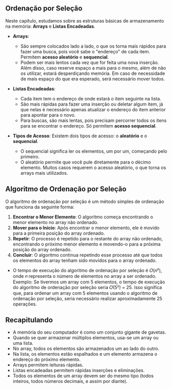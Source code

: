 ## Ordenação por Seleção

Neste capítulo, estudamos sobre as estruturas básicas de armazenamento na memória: **Arrays** e **Listas Encadeadas**.

- **Arrays**: 
    - São sempre colocados lado a lado, o que os torna mais rápidos para fazer uma busca, pois você sabe o "endereço" de cada item. Permitem **acesso aleatório** e **sequencial**.
    - Podem ser mais lentos cada vez que for feita uma nova inserção. Além disso, caso reserve espaço a mais para o mesmo, além de não os utilizar, estará desperdiçando memória. Em caso de necessidade de mais espaço do que era esperado, será necessário mover todos.

- **Listas Encadeadas**: 
    - Cada item tem o endereço de onde estará o item seguinte na lista.
    - São mais rápidas para fazer uma inserção ou deletar algum item, já que nelas é necessário apenas atualizar o endereço do item anterior para apontar para o novo. 
    - Para buscas, são mais lentas, pois precisam percorrer todos os itens para se encontrar o endereço. Só permitem **acesso sequencial**.

- **Tipos de Acesso**: 
    Existem dois tipos de acesso: o **aleatório** e o **sequencial**. 
    - O sequencial significa ler os elementos, um por um, começando pelo primeiro.
    - O aleatório permite que você pule diretamente para o décimo elemento. Muitos casos requerem o acesso aleatório, o que torna os arrays mais utilizados.

## Algoritmo de Ordenação por Seleção

O algoritmo de ordenação por seleção é um método simples de ordenação que funciona da seguinte forma:

1. **Encontrar o Menor Elemento**: O algoritmo começa encontrando o menor elemento no array não ordenado.
2. **Mover para o Início**: Após encontrar o menor elemento, ele é movido para a primeira posição do array ordenado.
3. **Repetir**: O processo é repetido para o restante do array não ordenado, encontrando o próximo menor elemento e movendo-o para a próxima posição do array ordenado.
4. **Concluir**: O algoritmo continua repetindo esse processo até que todos os elementos do array tenham sido movidos para o array ordenado.

- O tempo de execução do algoritmo de ordenação por seleção é 𝑂(𝑛²), onde 𝑛 representa o número de elementos no array a ser ordenado.
    Exemplo: Se tivermos um array com 5 elementos, o tempo de execução do algoritmo de ordenação por seleção seria 𝑂(5²) = 25. Isso significa que, para ordenar um array com 5 elementos usando o algoritmo de ordenação por seleção, seria necessário realizar aproximadamente 25 operações.

## Recapitulando

- A memória do seu computador é como um conjunto gigante de gavetas.
- Quando se quer armazenar múltiplos elementos, usa-se um array ou uma lista.
- No array, todos os elementos são armazenados um ao lado do outro.
- Na lista, os elementos estão espalhados e um elemento armazena o endereço do próximo elemento.
- Arrays permitem leituras rápidas.
- Listas encadeadas permitem rápidas inserções e eliminações.
- Todos os elementos de um array devem ser do mesmo tipo (todos inteiros, todos números decimais, e assim por diante).
